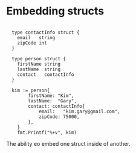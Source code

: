 # Embedding structs

```

  type contactInfo struct {
    email   string
    zipCode int
  }

  type person struct {
    firstName string
    lastName  string
    contact   contactInfo
  }

  kim := person{
		firstName: "Kim",
		lastName:  "Gary",
		contact: contactInfo{
			email:   "kim.gary@gmail.com",
			zipCode: 75000,
		},
	}
	fmt.Printf("%+v", kim)

```

The ability eo embed one struct inside of another. 